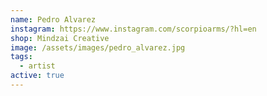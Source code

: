 ```yaml
---
name: Pedro Alvarez
instagram: https://www.instagram.com/scorpioarms/?hl=en
shop: Mindzai Creative
image: /assets/images/pedro_alvarez.jpg
tags:
  - artist
active: true
---
```

